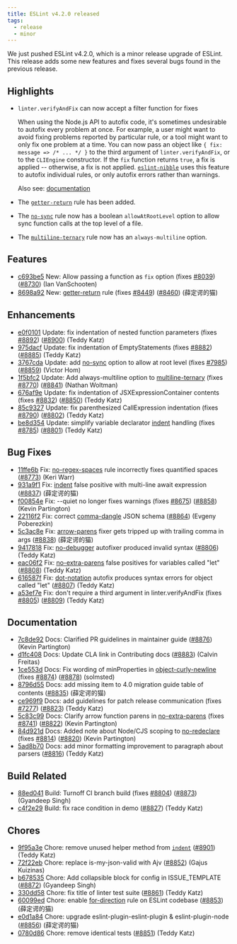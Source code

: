 ```yaml
---
title: ESLint v4.2.0 released
tags:
  - release
  - minor
---
```


We just pushed ESLint v4.2.0, which is a minor release upgrade of ESLint. This release adds some new features and fixes several bugs found in the previous release.


## Highlights

* `linter.verifyAndFix` can now accept a filter function for fixes

    When using the Node.js API to autofix code, it's sometimes undesirable to autofix every problem at once. For example, a user might want to avoid fixing problems reported by particular rule, or a tool might want to only fix one problem at a time. You can now pass an object like `{ fix: message => /* ... */ }` to the third argument of `linter.verifyAndFix`, or to the `CLIEngine` constructor. If the `fix` function returns `true`, a fix is applied -- otherwise, a fix is not applied. [`eslint-nibble`](https://github.com/IanVS/eslint-nibble) uses this feature to autofix individual rules, or only autofix errors rather than warnings.

    Also see: [documentation](/docs/developer-guide/nodejs-api#cliengine)

* The [`getter-return`](/docs/rules/getter-return) rule has been added.
* The [`no-sync`](/docs/rules/no-sync) rule now has a boolean `allowAtRootLevel` option to allow sync function calls at the top level of a file.
* The [`multiline-ternary`](/docs/rules/multiline-ternary) rule now has an `always-multiline` option.

## Features


* [c693be5](https://github.com/eslint/eslint/commit/c693be5) New: Allow passing a function as `fix` option (fixes [#8039](https://github.com/eslint/eslint/issues/8039)) ([#8730](https://github.com/eslint/eslint/issues/8730)) (Ian VanSchooten)
* [8698a92](https://github.com/eslint/eslint/commit/8698a92) New: [getter-return](/docs/rules/getter-return) rule (fixes [#8449](https://github.com/eslint/eslint/issues/8449)) ([#8460](https://github.com/eslint/eslint/issues/8460)) (薛定谔的猫)




## Enhancements


* [e0f0101](https://github.com/eslint/eslint/commit/e0f0101) Update: fix indentation of nested function parameters (fixes [#8892](https://github.com/eslint/eslint/issues/8892)) ([#8900](https://github.com/eslint/eslint/issues/8900)) (Teddy Katz)
* [975dacf](https://github.com/eslint/eslint/commit/975dacf) Update: fix indentation of EmptyStatements (fixes [#8882](https://github.com/eslint/eslint/issues/8882)) ([#8885](https://github.com/eslint/eslint/issues/8885)) (Teddy Katz)
* [3767cda](https://github.com/eslint/eslint/commit/3767cda) Update: add [no-sync](/docs/rules/no-sync) option to allow at root level (fixes [#7985](https://github.com/eslint/eslint/issues/7985)) ([#8859](https://github.com/eslint/eslint/issues/8859)) (Victor Hom)
* [1f5bfc2](https://github.com/eslint/eslint/commit/1f5bfc2) Update: Add always-multiline option to [multiline-ternary](/docs/rules/multiline-ternary) (fixes [#8770](https://github.com/eslint/eslint/issues/8770)) ([#8841](https://github.com/eslint/eslint/issues/8841)) (Nathan Woltman)
* [676af9e](https://github.com/eslint/eslint/commit/676af9e) Update: fix indentation of JSXExpressionContainer contents (fixes [#8832](https://github.com/eslint/eslint/issues/8832)) ([#8850](https://github.com/eslint/eslint/issues/8850)) (Teddy Katz)
* [85c9327](https://github.com/eslint/eslint/commit/85c9327) Update: fix parenthesized CallExpression indentation (fixes [#8790](https://github.com/eslint/eslint/issues/8790)) ([#8802](https://github.com/eslint/eslint/issues/8802)) (Teddy Katz)
* [be8d354](https://github.com/eslint/eslint/commit/be8d354) Update: simplify variable declarator [indent](/docs/rules/indent) handling (fixes [#8785](https://github.com/eslint/eslint/issues/8785)) ([#8801](https://github.com/eslint/eslint/issues/8801)) (Teddy Katz)




## Bug Fixes


* [11ffe6b](https://github.com/eslint/eslint/commit/11ffe6b) Fix: [no-regex-spaces](/docs/rules/no-regex-spaces) rule incorrectly fixes quantified spaces ([#8773](https://github.com/eslint/eslint/issues/8773)) (Keri Warr)
* [931a9f1](https://github.com/eslint/eslint/commit/931a9f1) Fix: [indent](/docs/rules/indent) false positive with multi-line await expression ([#8837](https://github.com/eslint/eslint/issues/8837)) (薛定谔的猫)
* [f00854e](https://github.com/eslint/eslint/commit/f00854e) Fix: --quiet no longer fixes warnings (fixes [#8675](https://github.com/eslint/eslint/issues/8675)) ([#8858](https://github.com/eslint/eslint/issues/8858)) (Kevin Partington)
* [22116f2](https://github.com/eslint/eslint/commit/22116f2) Fix: correct [comma-dangle](/docs/rules/comma-dangle) JSON schema ([#8864](https://github.com/eslint/eslint/issues/8864)) (Evgeny Poberezkin)
* [5c3ac8e](https://github.com/eslint/eslint/commit/5c3ac8e) Fix: [arrow-parens](/docs/rules/arrow-parens) fixer gets tripped up with trailing comma in args ([#8838](https://github.com/eslint/eslint/issues/8838)) (薛定谔的猫)
* [9417818](https://github.com/eslint/eslint/commit/9417818) Fix: [no-debugger](/docs/rules/no-debugger) autofixer produced invalid syntax ([#8806](https://github.com/eslint/eslint/issues/8806)) (Teddy Katz)
* [eac06f2](https://github.com/eslint/eslint/commit/eac06f2) Fix: [no-extra-parens](/docs/rules/no-extra-parens) false positives for variables called "let" ([#8808](https://github.com/eslint/eslint/issues/8808)) (Teddy Katz)
* [616587f](https://github.com/eslint/eslint/commit/616587f) Fix: [dot-notation](/docs/rules/dot-notation) autofix produces syntax errors for object called "let" ([#8807](https://github.com/eslint/eslint/issues/8807)) (Teddy Katz)
* [a53ef7e](https://github.com/eslint/eslint/commit/a53ef7e) Fix: don't require a third argument in linter.verifyAndFix (fixes [#8805](https://github.com/eslint/eslint/issues/8805)) ([#8809](https://github.com/eslint/eslint/issues/8809)) (Teddy Katz)




## Documentation


* [7c8de92](https://github.com/eslint/eslint/commit/7c8de92) Docs: Clarified PR guidelines in maintainer guide ([#8876](https://github.com/eslint/eslint/issues/8876)) (Kevin Partington)
* [d1fc408](https://github.com/eslint/eslint/commit/d1fc408) Docs: Update CLA link in Contributing docs ([#8883](https://github.com/eslint/eslint/issues/8883)) (Calvin Freitas)
* [1ce553d](https://github.com/eslint/eslint/commit/1ce553d) Docs: Fix wording of minProperties in [object-curly-newline](/docs/rules/object-curly-newline) (fixes [#8874](https://github.com/eslint/eslint/issues/8874)) ([#8878](https://github.com/eslint/eslint/issues/8878)) (solmsted)
* [8796d55](https://github.com/eslint/eslint/commit/8796d55) Docs: add missing item to 4.0 migration guide table of contents ([#8835](https://github.com/eslint/eslint/issues/8835)) (薛定谔的猫)
* [ce969f9](https://github.com/eslint/eslint/commit/ce969f9) Docs: add guidelines for patch release communication (fixes [#7277](https://github.com/eslint/eslint/issues/7277)) ([#8823](https://github.com/eslint/eslint/issues/8823)) (Teddy Katz)
* [5c83c99](https://github.com/eslint/eslint/commit/5c83c99) Docs: Clarify arrow function parens in [no-extra-parens](/docs/rules/no-extra-parens) (fixes [#8741](https://github.com/eslint/eslint/issues/8741)) ([#8822](https://github.com/eslint/eslint/issues/8822)) (Kevin Partington)
* [84d921d](https://github.com/eslint/eslint/commit/84d921d) Docs: Added note about Node/CJS scoping to [no-redeclare](/docs/rules/no-redeclare) (fixes [#8814](https://github.com/eslint/eslint/issues/8814)) ([#8820](https://github.com/eslint/eslint/issues/8820)) (Kevin Partington)
* [5ad8b70](https://github.com/eslint/eslint/commit/5ad8b70) Docs: add minor formatting improvement to paragraph about parsers ([#8816](https://github.com/eslint/eslint/issues/8816)) (Teddy Katz)






## Build Related


* [88ed041](https://github.com/eslint/eslint/commit/88ed041) Build: Turnoff CI branch build (fixes [#8804](https://github.com/eslint/eslint/issues/8804)) ([#8873](https://github.com/eslint/eslint/issues/8873)) (Gyandeep Singh)
* [c4f2e29](https://github.com/eslint/eslint/commit/c4f2e29) Build: fix race condition in demo ([#8827](https://github.com/eslint/eslint/issues/8827)) (Teddy Katz)




## Chores


* [9f95a3e](https://github.com/eslint/eslint/commit/9f95a3e) Chore: remove unused helper method from [`indent`](/docs/rules/indent) ([#8901](https://github.com/eslint/eslint/issues/8901)) (Teddy Katz)
* [72f22eb](https://github.com/eslint/eslint/commit/72f22eb) Chore: replace is-my-json-valid with Ajv ([#8852](https://github.com/eslint/eslint/issues/8852)) (Gajus Kuizinas)
* [b678535](https://github.com/eslint/eslint/commit/b678535) Chore: Add collapsible block for config in ISSUE_TEMPLATE ([#8872](https://github.com/eslint/eslint/issues/8872)) (Gyandeep Singh)
* [330dd58](https://github.com/eslint/eslint/commit/330dd58) Chore: fix title of linter test suite ([#8861](https://github.com/eslint/eslint/issues/8861)) (Teddy Katz)
* [60099ed](https://github.com/eslint/eslint/commit/60099ed) Chore: enable [for-direction](/docs/rules/for-direction) rule on ESLint codebase ([#8853](https://github.com/eslint/eslint/issues/8853)) (薛定谔的猫)
* [e0d1a84](https://github.com/eslint/eslint/commit/e0d1a84) Chore: upgrade eslint-plugin-eslint-plugin & eslint-plugin-node ([#8856](https://github.com/eslint/eslint/issues/8856)) (薛定谔的猫)
* [0780d86](https://github.com/eslint/eslint/commit/0780d86) Chore: remove identical tests ([#8851](https://github.com/eslint/eslint/issues/8851)) (Teddy Katz)
